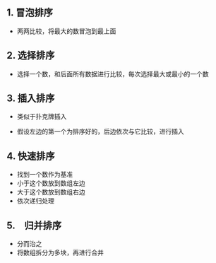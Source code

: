 ## 1. 冒泡排序

- 两两比较，将最大的数冒泡到最上面

## 2. 选择排序

- 选择一个数，和后面所有数据进行比较，每次选择最大或最小的一个数


## 3. 插入排序

- 类似于扑克牌插入

- 假设左边的第一个为排序好的，后边依次与它比较，进行插入

## 4. 快速排序

- 找到一个数作为基准
- 小于这个数放到数组左边
- 大于这个数放到数组右边
- 依次递归处理

## 5.　归并排序

- 分而治之
- 将数组拆分为多块，再进行合并



